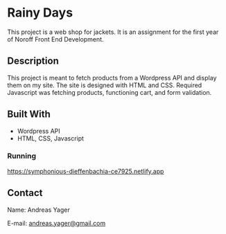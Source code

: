 # Rainy Days

This project is a web shop for jackets. It is an assignment for the first year of Noroff Front End Development.

## Description

This project is meant to fetch products from a Wordpress API and display them on my site. The site is designed with HTML and CSS. Required Javascript was fetching products, functioning cart, and form validation.

## Built With

- Wordpress API
- HTML, CSS, Javascript

### Running

https://symphonious-dieffenbachia-ce7925.netlify.app

## Contact

Name: Andreas Yager

E-mail: andreas.yager@gmail.com

